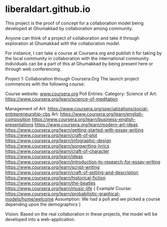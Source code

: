 # liberaldart.github.io
This project is the proof of concept for a collaboration model being developed
at Ghumakkad by collaboration among community.

Anyone can think of a project of collaboration and take it through exploration
at Ghumakkad with the collaboration model.

For instance, I can take a course at Coursera.org and publish it for taking
by the local community in collaboration with the international community. Individuals 
can be a part of this at Ghumakkad by being present here or through web conferencing.

Project 1:
Collaboration through Coursera.Org
  The launch project commences with the following course:
  
  Course website: www.coursera.org
  Poll Entries:
  Category: Science of Art:
    https://www.coursera.org/learn/science-of-meditation
    
  Management of Art:
    https://www.coursera.org/specializations/social-entrepreneurship-cbs
  Art:
    https://www.coursera.org/learn/english-composition
    https://www.coursera.org/learn/business-english-presentations
    https://www.coursera.org/learn/modern-art-ideas
    https://www.coursera.org/learn/getting-started-with-essay-writing
    https://www.coursera.org/learn/craft-of-plot
    https://www.coursera.org/learn/infographic-design
    https://www.coursera.org/learn/songwriting-lyrics
    https://www.coursera.org/learn/craft-of-character
    https://www.coursera.org/learn/ideas
    https://www.coursera.org/learn/introduction-to-research-for-essay-writing
    https://www.coursera.org/learn/script-writing
    https://www.coursera.org/learn/craft-of-setting-and-description
    https://www.coursera.org/learn/historical-fiction
    https://www.coursera.org/learn/the-beatles
    https://www.coursera.org/learn/music-life
  {
  Example Course: https://www.coursera.org/learn/probabilistic-graphical-models/home/welcome
    Assumption: We had a poll and we picked a course depending upon the demographics
  }

Vision:
  Based on the real collaboration in these projects, the model will be developed into a web-application.
